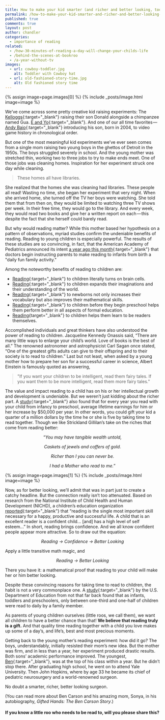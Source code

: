 ```yaml
---
title: How to make your kid smarter (and richer and better looking, too)
permalink: /how-to-make-your-kid-smarter-and-richer-and-better-looking-too
published: true
comments: true
layout: post
author: chandler
categories: 
  - importance of reading
related: 
  - /how-30-minutes-of-reading-a-day-will-change-your-childs-life
  - /behind-the-scenes-at-bookroo
  - /a-year-without-tv
images: 
  - url: cowboy-toddler.jpg
    alt: Toddler with Cowboy hat
  - url: old-fashioned-story-time.jpg
    alt: Old fashioned story time
---
```


{% assign image=page.images[0] %}
{% include _posts/image.html image=image %}

We’ve come across some pretty creative kid raising experiments: The [Kelloggs](http://www.smithsonianmag.com/smart-news/guy-simultaneously-raised-chimp-and-baby-exactly-same-way-see-what-would-happen-180952171/?no-ist"){:target="_blank"} raising their son Donald alongside a chimpanzee named Gua. [E and Yo](http://time.com/36898/parentology-parenting-with-science-and-experimentation/){:target="_blank"}. And one of our all time favorites — [Andy Baio](https://medium.com/message/playing-with-my-son-e5226ff0a7c3){:target="_blank"} introducing his son, born in 2004, to video game history in chronological order.

But one of the most meaningful kid experiments we’ve ever seen comes from a single mom raising two young boys in the ghettos of Detroit in the 1950s. The boys struggled severely in school. And the young mother was stretched thin, working two to three jobs to try to make ends meet. One of those jobs was cleaning homes. Inspiration for her experiment struck one day while cleaning.

> These homes all have libraries.

She realized that the homes she was cleaning had libraries. These people all read! Wasting no time, she began her experiment that very night. When she arrived home, she turned off the TV her boys were watching. She told them that from then on, they would be limited to watching three TV shows per week. In their free time, they would go to the library. And every week, they would read two books and give her a written report on each — this despite the fact that she herself could barely read.

But why would reading matter? While this mother based her hypothesis on a pattern of observations, myriad studies confirm the undeniable benefits of reading. Reading to young children is especially powerful. The results of these studies are so convincing, in fact, that the American Academy of Pediatrics announced its intent [a year ago this month](http://www.nytimes.com/2014/06/24/us/pediatrics-group-to-recommend-reading-aloud-to-children-from-birth.html?_r=0){:target="_blank"} that doctors begin instructing parents to make reading to infants from birth a "daily fun family activity."

Among the noteworthy benefits of reading to children are:

  - [Reading](https://www2.ed.gov/pubs/startearly/ch_1.html){:target="_blank"} to children literally turns on brain cells.
  - [Reading](http://www.rif.org/us/literacy-resources/articles/reading-with-your-child.htm"){:target="_blank"} to children expands their imaginations and their understanding of the world.
  - [Reading](http://www.parents.com/baby/development/intellectual/benefits-of-reading-to-your-newborn/#page=3){:target="_blank"} to newborns not only increases their vocabulary but also improves their mathematical skills.
  - [Reading](https://www.earlymoments.com/promoting-literacy-and-a-love-of-reading/why-reading-to-children-is-important/){:target="_blank"} to children before they begin preschool helps them perform better in all aspects of formal education.
  - [Reading](http://www.nytimes.com/2015/01/08/us/study-finds-reading-to-children-of-all-ages-grooms-them-to-read-more-on-their-own.html?_r=2"){target="_blank"} to children helps them learn to be readers themselves.

Accomplished individuals and great thinkers have also understood the power of reading to children. Jacqueline Kennedy Onassis said, “There are many little ways to enlarge your child’s world. Love of books is the best of all.” The renowned astronomer and astrophysicist Carl Sagan once stated, “One of the greatest gifts adults can give to their offspring and to their society is to read to children.” Last but not least, when asked by a young mother how to prepare her son for a successful career in science, Albert Einstein is famously quoted as answering,

> "If you want your children to be intelligent, read them fairy tales. If you want them to be more intelligent, read them more fairy tales."

The value and impact reading to a child has on his or her intellectual growth and development is undeniable. But we weren’t just kidding about the richer part. A [study](http://readingfoundation.org/the-solution/programs/read-with-a-child/?gclid=Cj0KEQjwv6WrBRD4gbngqe7mosYBEiQAIB5oTMViEjRuT6DqxxJwYPASEsmf83yyg0yGdnuAOXWBLFwaAmHl8P8HAQ){:target="_blank"} also found that for every year you read with your child from infancy to preschool, average lifetime earnings for him or her increase by $50,000 per year. In other words, you could gift your kid a quarter of a million dollars by the time he or she is five by taking time to read together. Though we like Strickland Gillilan’s take on the riches that come from reading better:

<p style="text-align: center;">“<em>You may have tangible wealth untold,</em></p>
<p style="text-align: center;"><em>Caskets of jewels and coffers of gold.</em></p>
<p style="text-align: center;"><em>Richer than I you can never be.</em></p>
<p style="text-align: center;"><em>I had a Mother who read to me.</em>”</p>

{% assign image=page.images[1] %}
{% include _posts/image.html image=image %}

Now, as for better looking, we’ll admit that was in part just to create a catchy headline. But the connection really isn’t too attenuated. Based on research from the National Institute of Child Health and Human Development (NICHD), a children’s education organization [reported](http://www.ksl.com/?sid=15431484){:target="_blank"} that “reading is the single most important skill necessary for a happy, productive and successful life. A child that is an excellent reader is a confident child... [and] has a high level of self esteem...” In short, reading brings confidence. And we all know confident people appear more attractive. So to draw out the equation:

<p style="text-align: center;"><em>Reading → Confidence → Better Looking</em></p>

Apply a little transitive math magic, and

<p style="text-align: center;"><em>Reading → Better Looking</em></p>

There you have it: a mathematical proof that reading to your child will make her or him better looking.

Despite these convincing reasons for taking time to read to children, the habit is not a very commonplace one. A [study](http://www.ksl.com/?sid=15431484){:target="_blank"} by the U.S. Department of Education from not that far back found that as infants, toddlers and preschoolers, only between one-third and one-half of children were read to daily by a family member.

As parents of young children ourselves (little roos, we call them), we want all children to have a better chance than that! **We believe that reading truly is a gift.** And that quality time reading together with a child you love makes up some of a day’s, and life’s, best and most precious moments.

Getting back to the young mother’s reading experiment: how did it go? The boys, understandably, initially resisted their mom’s new idea. But the mother was firm, and in less than a year, her experiment produced drastic results. Both sons’ academic performance improved. The youngest, [Ben](http://www.biography.com/people/ben-carson-475422#influential-mother){:target="_blank"}, was at the top of his class within a year. But he didn’t stop there. After graduating high school, he went on to attend Yale University. Then John Hopkins, where by age 33 he became its chief of pediatric neurosurgery and a world-renowned surgeon.

No doubt a smarter, richer, better looking surgeon.

(You can read more about Ben Carson and his amazing mom, Sonya, in his autobiography, _Gifted Hands: The Ben Carson Story_.)

#### If you know a little roo who needs to be read to, will you please share this?